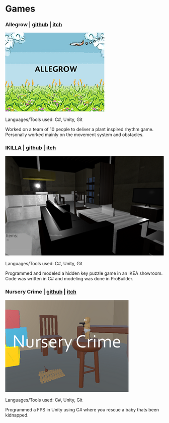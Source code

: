 # Games

### Allegrow | [github](https://github.com/ramjsandal/Allegrow/) | [itch](https://shebloong.itch.io/allegrow)

![alt text](allegrow.png)

Languages/Tools used: C#, Unity, Git

Worked on a team of 10 people to deliver a plant inspired rhythm game. Personally worked mainly on the movement system and obstacles. 

### IKILLA | [github](https://github.com/ramjsandal/Level-Design-Repository) | [itch](https://shebloong.itch.io/ikilla)

![alt text](ikilla.png)

Languages/Tools used: C#, Unity, Git

Programmed and modeled a hidden key puzzle game in an IKEA showroom. Code was written in C# and modeling was done in ProBuilder.

### Nursery Crime | [github](https://github.com/ramjsandal/NurseryCrime) | [itch](https://shebloong.itch.io/nursery-crime)

![alt text](nurseryCrime.png)

Languages/Tools used: C#, Unity, Git

Programmed a FPS in Unity using C# where you rescue a baby thats been kidnapped. 